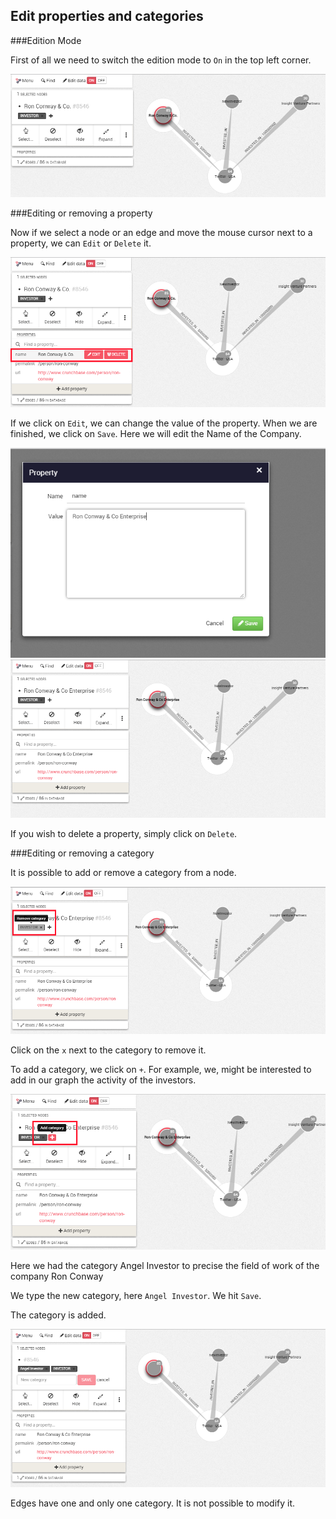 
## Edit properties and categories

###Edition Mode

First of all we need to switch the edition mode to ```On``` in the top left corner.

![](E1.png)

###Editing or removing a property

Now if we select a node or an edge and move the mouse cursor next to a property, we can ```Edit``` or ```Delete``` it.

![](E2.png)

If we click on ```Edit```, we can change the value of the property.
When we are finished, we  click on  ```Save```. Here we will edit the Name of the Company.

![](E_3.png)
![](E4.png)

If you wish to delete a property, simply click on ```Delete```.

###Editing or removing a category

It is possible to add or remove a category from a node.

![](E5.png)


Click on the ```x``` next to the category to remove it.

To add a category, we click on ```+```. For example, we, might be interested to add in our graph the activity of the investors. 

![](E6.png)

Here we had the category Angel Investor to precise the field of work of the company Ron Conway

We type the new category, here  ```Angel Investor```. We hit ```Save```.

The category is added.

![](E7.png)

<div class="alert alert-info">
    Edges have one and only one category. It is not possible to modify it.
</div>

